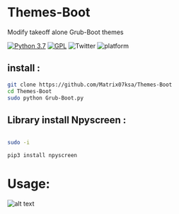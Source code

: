 # Themes-Boot
Modify takeoff alone Grub-Boot themes 


[![Python 3.7](https://img.shields.io/badge/Python-3.7-blue.svg)](http://www.python.org/download/)
[![GPL](https://img.shields.io/badge/GPL-V3.0-red.svg)](https://www.gnu.org/licenses/gpl-3.0.html)
![Twitter](https://img.shields.io/twitter/follow/Matrix0700.svg?style=social&label=Follow)
![platform](https://img.shields.io/badge/Gnu-Linux-red)
## install :
```bash
git clone https://github.com/Matrix07ksa/Themes-Boot
cd Themes-Boot
sudo python Grub-Boot.py
```

## Library install Npyscreen :
```bash

sudo -i

pip3 install npyscreen
```

# Usage:
![alt text](https://www.upload.ee/image/10557993/usage-Grub.gif)
